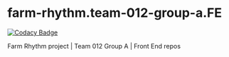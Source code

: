 # farm-rhythm.team-012-group-a.FE

[![Codacy Badge](https://api.codacy.com/project/badge/Grade/09a41b72fe924012a3255ac81ac2c599)](https://app.codacy.com/gh/BuildForSDGCohort2/farm-rhythm.team-012-group-a.FE?utm_source=github.com&utm_medium=referral&utm_content=BuildForSDGCohort2/farm-rhythm.team-012-group-a.FE&utm_campaign=Badge_Grade_Settings)

Farm Rhythm project | Team 012 Group A | Front End repos
